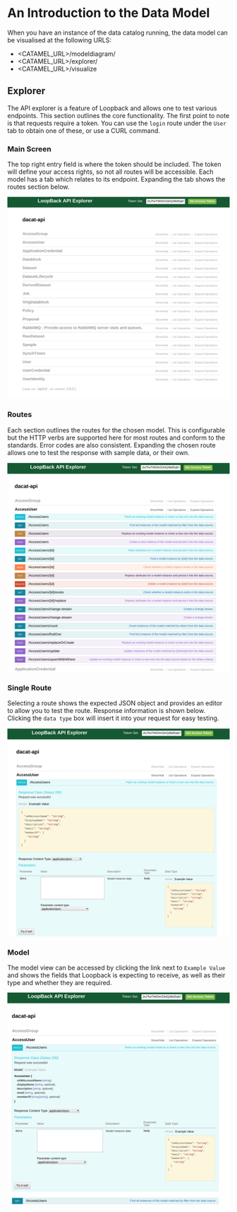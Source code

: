 # An Introduction to the Data Model

When you have an instance of the data catalog running, the data model can be visualised at the following URLS:

* <CATAMEL_URL>/modeldiagram/ 
* <CATAMEL_URL>/explorer/
* <CATAMEL_URL>/visualize

## Explorer

The API explorer is a feature of Loopback and allows one to test various endpoints. This section outlines the core functionality. The first point to note is that requests require a token. You can use the `login` route under the `User` tab to obtain one of these, or use a CURL command.

### Main Screen

The top right entry field is where the token should be included. The token will define your access rights, so not all routes will be accessible. Each model has a tab which relates to its endpoint. Expanding the tab shows the routes section below.

![explorer](img/explorer.png)

### Routes

Each section outlines the routes for the chosen model. This is configurable but the HTTP verbs are supported here for most routes and conform to the standards. Error codes are also consistent. Expanding the chosen route allows one to test the response with sample data, or their own.


![routes](img/explorer_routes.png)

### Single Route

Selecting a route shows the expected JSON object and provides an editor to allow you to test the route. Response information is shown below.
Clicking the `data type` box will insert it into your request for easy testing.

![route](img/explorer_single_route.png)

### Model

The model view can be accessed by clicking the link next to `Example Value` and shows the fields that Loopback is expecting to receive, as well as their type and whether they are required.

![model](img/explorer_model.png)
